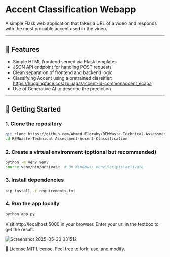 # Accent Classification Webapp

A simple Flask web application that takes a URL of a video and responds with the most probable accent used in the video.

---

## 🧰 Features

- Simple HTML frontend served via Flask templates
- JSON API endpoint for handling POST requests
- Clean separation of frontend and backend logic
- Classifying Accent using a pretrained classifier: https://huggingface.co/Jzuluaga/accent-id-commonaccent_ecapa
- Use of Generative AI to describe the prediction

---

## 🚀 Getting Started

### 1. Clone the repository

`````bash
git clone https://github.com/Ahmed-Eloraby/REMWaste-Technical-Assessment-Accent-Classification
cd REMWaste-Technical-Assessment-Accent-Classification
`````
### 2. Create a virtual environment (optional but recommended)
`````bash
python -m venv venv
source venv/bin/activate  # On Windows: venv\Scripts\activate
`````
### 3. Install dependencies
`````bash
pip install -r requirements.txt
`````
### 4. Run the app locally
`````bash
python app.py
`````

Visit http://localhost:5000 in your browser.
Enter your url in the textbox to get the result.

![Screenshot 2025-05-30 031512](https://github.com/user-attachments/assets/eb83b748-fe83-4b3f-ab10-d6e1c72a52c5)


🤝 License
MIT License. Feel free to fork, use, and modify.
